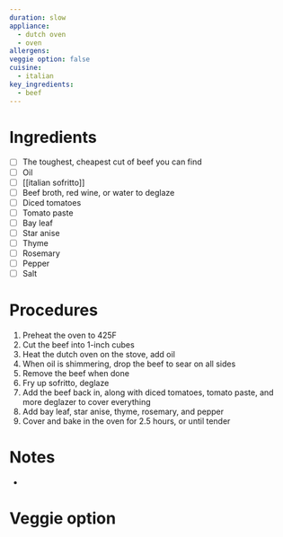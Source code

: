 ```yaml
---
duration: slow
appliance:
  - dutch oven
  - oven
allergens: 
veggie option: false
cuisine:
  - italian
key_ingredients:
  - beef
---
```

# Ingredients
- [ ] The toughest, cheapest cut of beef you can find
- [ ] Oil
- [ ] [[italian sofritto]]
- [ ] Beef broth, red wine, or water to deglaze
- [ ] Diced tomatoes
- [ ] Tomato paste
- [ ] Bay leaf
- [ ] Star anise
- [ ] Thyme
- [ ] Rosemary
- [ ] Pepper
- [ ] Salt
# Procedures
1. Preheat the oven to 425F
2. Cut the beef into 1-inch cubes
3. Heat the dutch oven on the stove, add oil
4. When oil is shimmering, drop the beef to sear on all sides
5. Remove the beef when done
6. Fry up sofritto, deglaze
7. Add the beef back in, along with diced tomatoes, tomato paste, and more deglazer to cover everything
8. Add bay leaf, star anise, thyme, rosemary, and pepper
9. Cover and bake in the oven for 2.5 hours, or until tender
# Notes
* 
# Veggie option